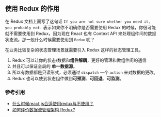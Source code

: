 ## 使用 Redux 的作用

在 Redux 文档上面写了这句话
`If you are not sure whether you need it, you probably not.`
表示如果你不明确你是否需要使用 Redux 的时候，你很可能就不需要使用到 Redux，因为现在 React 也有 Context API 来处理组件间的数据状态流，那一般什么时候需要使用到 `Redux` 呢？

在业务比较复杂的状态管理场景就需要引入 Redux 这样的状态管理工具。
1. Redux 可以让你的状态/数据和**组件解耦**，更好的管理和做组件间的通信
2. 并且可以保证全局的 **单一数据源**。
3. 所以有数据都是只读形式，必须通过 `dispatch` 一个 `action` 来对数据的更改。
4. Redux 也可以使到状态组件做到**可预测**、**可回退**、**可监测**。


### 参考引用

- [什么时候react.js合适使用redux与不使用？](https://www.zhihu.com/question/266777670)
- [如何评价数据流管理架构 Redux?](https://www.zhihu.com/question/38591713)


